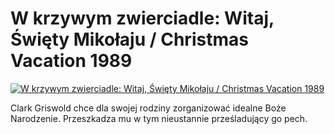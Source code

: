 W krzywym zwierciadle: Witaj, Święty Mikołaju / Christmas Vacation 1989 
=============
[![W krzywym zwierciadle: Witaj, Święty Mikołaju / Christmas Vacation 1989 ](http://vidos.pl/images/player.gif)](http://vidos.pl/w-krzywym-zwierciadle-witaj-wiety-mikolaju-christmas-vacation-1989)

 Clark Griswold chce dla swojej rodziny zorganizować idealne Boże Narodzenie. Przeszkadza mu w tym nieustannie prześladujący go pech.
